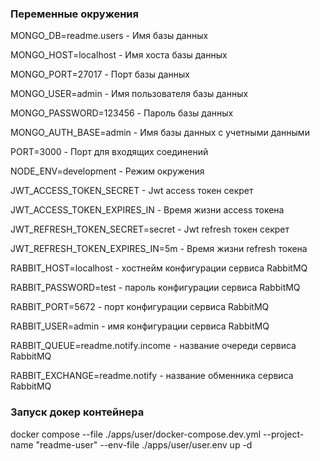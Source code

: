 ### Переменные окружения

MONGO_DB=readme.users - Имя базы данных

MONGO_HOST=localhost - Имя хоста базы данных

MONGO_PORT=27017 - Порт базы данных

MONGO_USER=admin - Имя пользователя базы данных

MONGO_PASSWORD=123456 - Пароль базы данных

MONGO_AUTH_BASE=admin - Имя базы данных с учетными данными

PORT=3000 - Порт для входящих соединений

NODE_ENV=development - Режим окружения

JWT_ACCESS_TOKEN_SECRET - Jwt access токен секрет

JWT_ACCESS_TOKEN_EXPIRES_IN - Время жизни access токена

JWT_REFRESH_TOKEN_SECRET=secret - Jwt refresh токен секрет

JWT_REFRESH_TOKEN_EXPIRES_IN=5m - Время жизни refresh токена

RABBIT_HOST=localhost - хостнейм конфигурации сервиса RabbitMQ

RABBIT_PASSWORD=test - пароль конфигурации сервиса RabbitMQ

RABBIT_PORT=5672 - порт конфигурации сервиса RabbitMQ

RABBIT_USER=admin - имя конфигурации сервиса RabbitMQ

RABBIT_QUEUE=readme.notify.income - название очереди сервиса RabbitMQ

RABBIT_EXCHANGE=readme.notify - название обменника сервиса RabbitMQ

### Запуск докер контейнера

docker compose --file ./apps/user/docker-compose.dev.yml --project-name "readme-user" --env-file ./apps/user/user.env up -d